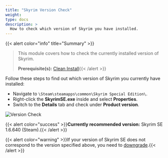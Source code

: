 ```yaml
---
title: "Skyrim Version Check"
weight:
type: docs
description: >
  How to check which version of Skyrim you have installed.
---
```


{{< alert color="info" title="Summary" >}}
> This module covers how to check the currently installed version of Skyrim.<p>
> **Prerequisite(s):** [Clean Install](/bg/additional-modules/clean-install){{< /alert >}}

Follow these steps to find out which version of Skyrim you currently have installed:

- Navigate to `\Steam\steamapps\common\Skyrim Special Edition\`.
- Right-click the **SkyrimSE.exe** inside and select **Properties**.
- Switch to the **Details** tab and check under **Product version**.

![Version Check](/Pictures/bg/additional-modules/sse-1-6-640.png)

{{< alert color="success" >}}**Currently recommended version:** Skyrim SE 1.6.640 (Steam).{{< /alert >}}

{{< alert color="warning" >}}If your version of Skyrim SE does not correspond to the version specified above, you need to [downgrade](/bg/additional-modules/downgrade-skyrim).{{< /alert >}}

